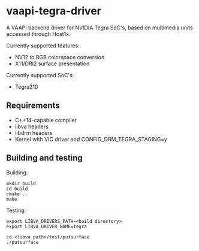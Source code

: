 # vaapi-tegra-driver

A VAAPI backend driver for NVIDIA Tegra SoC's, based on multimedia units accessed through Host1x.

Currently supported features:

- NV12 to RGB colorspace conversion
- X11/DRI2 surface presentation

Currently supported SoC's:

- Tegra210

## Requirements

- C++14-capable compiler
- libva headers
- libdrm headers
- Kernel with VIC driver and CONFIG_DRM_TEGRA_STAGING=y

## Building and testing

Building:

```
mkdir build
cd build
cmake ..
make
```

Testing:

```
export LIBVA_DRIVERS_PATH=<build directory>
export LIBVA_DRIVER_NAME=tegra

cd <libva path>/test/putsurface
./putsurface
```
